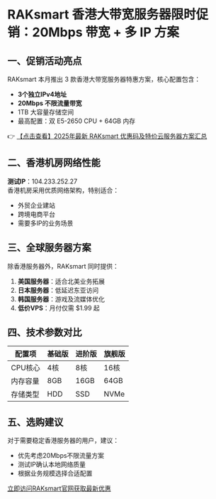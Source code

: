 # RAKsmart 香港大带宽服务器限时促销：20Mbps 带宽 + 多 IP 方案

## 一、促销活动亮点

RAKsmart 本月推出 3 款香港大带宽服务器特惠方案，核心配置包含：
- **3个独立IPv4地址**
- **20Mbps 不限流量带宽**
- 1TB 大容量存储空间
- 最高配置：双 E5-2650 CPU + 64GB 内存

👉 [【点击查看】2025年最新 RAKsmart 优惠码及特价云服务器方案汇总](https://bit.ly/raksmart)

## 二、香港机房网络性能

**测试IP**：104.233.252.27  
香港机房采用优质网络架构，特别适合：
- 外贸企业建站
- 跨境电商平台
- 需要多IP的业务场景

## 三、全球服务器方案

除香港服务器外，RAKsmart 同时提供：
1. **美国服务器**：适合北美业务拓展
2. **日本服务器**：低延迟东亚访问
3. **韩国服务器**：游戏及流媒体优化
4. **低价VPS**：月付仅需 $1.99 起

## 四、技术参数对比

| 配置项       | 基础版 | 进阶版 | 旗舰版 |
|--------------|--------|--------|--------|
| CPU核心      | 4核    | 8核    | 16核   |
| 内存容量     | 8GB    | 16GB   | 64GB   |
| 存储类型     | HDD    | SSD    | NVMe   |

## 五、选购建议

对于需要稳定香港服务器的用户，建议：
- 优先考虑20Mbps不限流量方案
- 测试IP确认本地网络质量
- 根据业务规模选择合适配置

[立即访问RAKsmart官网获取最新优惠](https://bit.ly/raksmart)